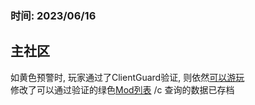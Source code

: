 ### 时间: 2023/06/16
## 主社区
如黄色预警时, 玩家通过了ClientGuard验证, 则依然[可以游玩](/Mainc/faq.md#玩家被预警-会根据玩家情况给予以下两种不同类型)  
修改了可以通过验证的绿色[Mod列表](/Mainc/mods)
/c 查询的数据已存档  
